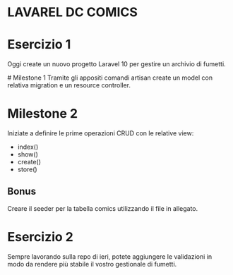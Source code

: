 # LAVAREL DC COMICS

# Esercizio 1
Oggi create un nuovo progetto Laravel 10 per gestire un archivio di fumetti.

# Milestone 1
Tramite gli appositi comandi artisan create un model con relativa migration e un resource controller.
# Milestone 2
Iniziate a definire le prime operazioni CRUD con le relative view:
- index()
- show()
- create()
- store()

## Bonus
Creare il seeder per la tabella comics utilizzando il file in allegato.

# Esercizio 2


Sempre lavorando sulla repo di ieri, potete aggiungere le validazioni in modo da rendere più stabile il vostro gestionale di fumetti.
